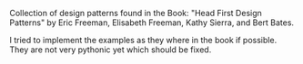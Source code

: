 Collection of design patterns found in the Book: "Head First Design Patterns"
by Eric Freeman, Elisabeth Freeman, Kathy Sierra, and Bert Bates.

I tried to implement the examples as they where in the book if possible. They
are not very pythonic yet which should be fixed.

